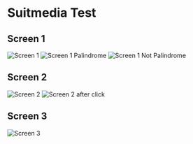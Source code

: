 Suitmedia Test 
===================
## Screen 1 

![Screen 1](https://github.com/Tharixs/Bangkit-Academy/blob/main/suitmedia/dokumentasi/Screenshot_2023-07-15-05-11-08-48_c93c6d5d3355e3f5650e236a2176f019.jpg)
![Screen 1 Palindrome](https://github.com/Tharixs/Bangkit-Academy/blob/main/suitmedia/dokumentasi/Screenshot_2023-07-15-05-11-19-80_c93c6d5d3355e3f5650e236a2176f019.jpg)
![Screen 1 Not Palindrome](https://github.com/Tharixs/Bangkit-Academy/blob/main/suitmedia/dokumentasi/Screenshot_2023-07-15-05-11-30-89_c93c6d5d3355e3f5650e236a2176f019.jpg)
## Screen 2
![Screen 2](https://github.com/Tharixs/Bangkit-Academy/blob/main/suitmedia/dokumentasi/Screenshot_2023-07-15-05-11-46-28_c93c6d5d3355e3f5650e236a2176f019.jpg)
![Screen 2 after click](https://github.com/Tharixs/Bangkit-Academy/blob/main/suitmedia/dokumentasi/Screenshot_2023-07-15-05-13-43-27_c93c6d5d3355e3f5650e236a2176f019.jpg)

## Screen 3
![Screen 3](https://github.com/Tharixs/Bangkit-Academy/blob/main/suitmedia/dokumentasi/Screenshot_2023-07-15-05-13-26-49_c93c6d5d3355e3f5650e236a2176f019.jpg)

